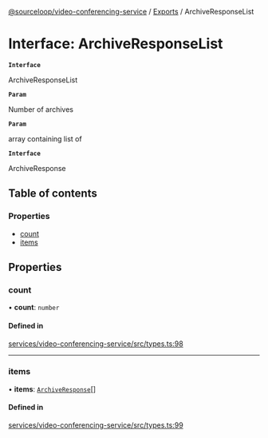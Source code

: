 [@sourceloop/video-conferencing-service](../README.md) / [Exports](../modules.md) / ArchiveResponseList

# Interface: ArchiveResponseList

**`Interface`**

ArchiveResponseList

**`Param`**

Number of archives

**`Param`**

array containing list of

**`Interface`**

ArchiveResponse

## Table of contents

### Properties

- [count](ArchiveResponseList.md#count)
- [items](ArchiveResponseList.md#items)

## Properties

### count

• **count**: `number`

#### Defined in

[services/video-conferencing-service/src/types.ts:98](https://github.com/sourcefuse/loopback4-microservice-catalog/blob/d35fdb3f0/services/video-conferencing-service/src/types.ts#L98)

___

### items

• **items**: [`ArchiveResponse`](ArchiveResponse.md)[]

#### Defined in

[services/video-conferencing-service/src/types.ts:99](https://github.com/sourcefuse/loopback4-microservice-catalog/blob/d35fdb3f0/services/video-conferencing-service/src/types.ts#L99)
